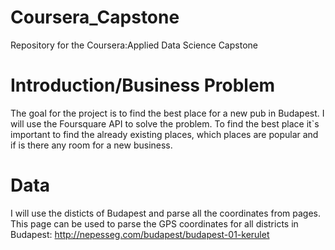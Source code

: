 # Coursera_Capstone
Repository for the  Coursera:Applied Data Science Capstone

# Introduction/Business Problem

The goal for the project is to find the best place for a new pub in Budapest. I will use the Foursquare API to solve the problem.
To find the best place it`s important to find the already existing places, which places are popular and if is there any room for a new business.

# Data

I will use the disticts of Budapest and parse all the coordinates from pages.
This page can be used to parse the GPS coordinates for all districts in Budapest: http://nepesseg.com/budapest/budapest-01-kerulet
